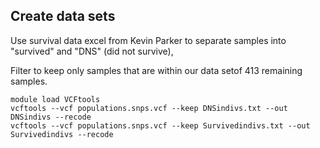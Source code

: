 Create data sets
-----
Use survival data excel from Kevin Parker to separate samples into "survived" and "DNS" (did not survive),

Filter to keep only samples that are within our data setof 413 remaining samples. 
```
module load VCFtools
vcftools --vcf populations.snps.vcf --keep DNSindivs.txt --out DNSindivs --recode
vcftools --vcf populations.snps.vcf --keep Survivedindivs.txt --out Survivedindivs --recode
